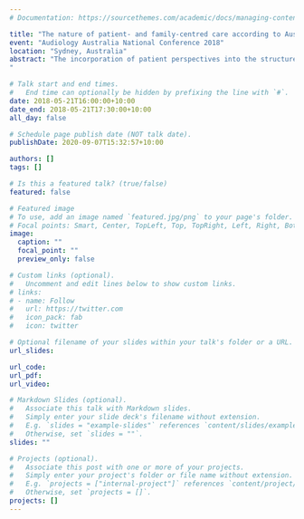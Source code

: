 ```yaml
---
# Documentation: https://sourcethemes.com/academic/docs/managing-content/

title: "The nature of patient- and family-centred care according to Australian young adults living with hearing loss and their family members"
event: "Audiology Australia National Conference 2018"
location: "Sydney, Australia"
abstract: "The incorporation of patient perspectives into the structure and nature of health care is vital for the delivery of appropriate, patient- and family-centred care (PFCC). Hearing loss presents a particular challenge for young adults (16–25 years old) as they navigate the transition from secondary schooling to tertiary study, traineeships, and the workforce. To date, no research has focused on the nature of PFCC as defined by young adults living with hearing loss and their family members.\n\nThe aim of this study was to investigate and define PFCC as defined by 16–25 year old Australians living with hearing loss and their family members, using a grounded theoretic methodology.\n\n**Methods.** Qualitative in-depth interviews were conducted with approximately 20 Australian young adults living with hearing loss and their family members. The interviews were transcribed and analysed using a constructivist grounded theoretic approach to generate an understanding of PFCC in this population.\n\n**Results.** The results of this analysis will be presented, particularly as they relate to the perspectives of young adults living with hearing loss and their family members on nature of patient- and family-centred hearing rehabilitation.\n\n**Conclusions.** By better tailoring hearing care, particularly towards aspects of rehabilitation that young people and their families experience as important, clinicians can ensure that their efforts are experienced as effective by their patients and their families. These results will be of interest to clinicians and clinic managers who see young adult patients with hearing loss, especially under the NDIS.
"

# Talk start and end times.
#   End time can optionally be hidden by prefixing the line with `#`.
date: 2018-05-21T16:00:00+10:00
date_end: 2018-05-21T17:30:00+10:00
all_day: false

# Schedule page publish date (NOT talk date).
publishDate: 2020-09-07T15:32:57+10:00

authors: []
tags: []

# Is this a featured talk? (true/false)
featured: false

# Featured image
# To use, add an image named `featured.jpg/png` to your page's folder. 
# Focal points: Smart, Center, TopLeft, Top, TopRight, Left, Right, BottomLeft, Bottom, BottomRight.
image:
  caption: ""
  focal_point: ""
  preview_only: false

# Custom links (optional).
#   Uncomment and edit lines below to show custom links.
# links:
# - name: Follow
#   url: https://twitter.com
#   icon_pack: fab
#   icon: twitter

# Optional filename of your slides within your talk's folder or a URL.
url_slides:

url_code:
url_pdf:
url_video:

# Markdown Slides (optional).
#   Associate this talk with Markdown slides.
#   Simply enter your slide deck's filename without extension.
#   E.g. `slides = "example-slides"` references `content/slides/example-slides.md`.
#   Otherwise, set `slides = ""`.
slides: ""

# Projects (optional).
#   Associate this post with one or more of your projects.
#   Simply enter your project's folder or file name without extension.
#   E.g. `projects = ["internal-project"]` references `content/project/deep-learning/index.md`.
#   Otherwise, set `projects = []`.
projects: []
---
```

